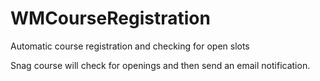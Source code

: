# WMCourseRegistration
Automatic course registration and checking for open slots

Snag course will check for openings and then send an email notification. 
